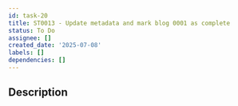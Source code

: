 ```yaml
---
id: task-20
title: ST0013 - Update metadata and mark blog 0001 as complete
status: To Do
assignee: []
created_date: '2025-07-08'
labels: []
dependencies: []
---
```


## Description
